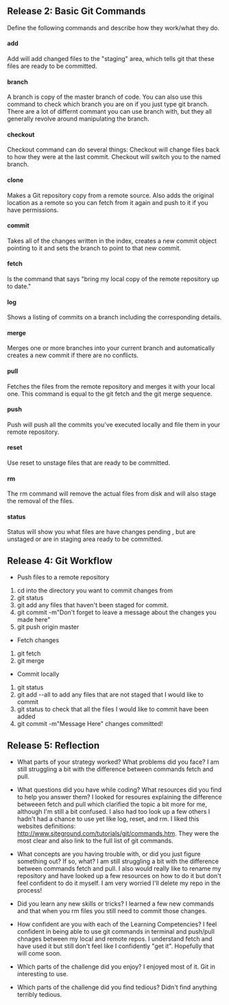 ## Release 2: Basic Git Commands
Define the following commands and describe how they work/what they do.  


#### add
Add will add changed files to the "staging" area, which tells git that these files are ready to be committed.

#### branch
A branch is copy of the master branch of code. You can also use this command to check which branch you are on if you just type git branch. There are a lot of differnt commant you can use branch with, but they all generally revolve around manipulating the branch.

#### checkout
Checkout command can do several things:
Checkout <target file> will change files back to how they were at the last commit.
Checkout <branch> will switch you to the named branch.

#### clone
Makes a Git repository copy from a remote source. Also adds the original location as a remote so you can fetch from it again and push to it if you have permissions. 

#### commit
Takes all of the changes written in the index, creates a new commit object pointing to it and sets the branch to point to that new commit.

#### fetch
Is the command that says "bring my local copy of the remote repository up to date."

#### log
Shows a listing of commits on a branch including the corresponding details.

#### merge
Merges one or more branches into your current branch and automatically creates a new commit if there are no conflicts.

#### pull
Fetches the files from the remote repository and merges it with your local one. This command is equal to the git fetch and the git merge sequence.

#### push
Push will push all the commits you've executed locally and file them in your remote repository. 

#### reset
Use reset to unstage files that are ready to be committed.

#### rm
The rm command will remove the actual files from disk and will also stage the removal of the files.

#### status
Status will show you what files are have changes pending , but are unstaged or are in staging area ready to be committed.


## Release 4: Git Workflow

- Push files to a remote repository

1. cd into the directory you want to commit changes from
2. git status
3. git add any files that haven't been staged for commit.
4. git commit -m"Don't forget to leave a message about the changes you made here"
5. git push origin master

- Fetch changes
1. git fetch
2. git merge

- Commit locally
1. git status
2. git add --all to add any files that are not staged that I would like to commit
3. git status to check that all the files I would like to commit have been added
4. git commit -m"Message Here" changes committed!

## Release 5: Reflection

* What parts of your strategy worked? What problems did you face?
I am still struggling a bit with the difference between commands fetch and pull. 

* What questions did you have while coding? What resources did you find to help you answer them?
I looked for resoures explaining the difference betweeen fetch and pull which clarified the topic a bit more for me, although I'm still a bit confused. I also had too look up a few others I hadn't had a chance to use yet like log, reset, and rm. I liked this websites definitions: http://www.siteground.com/tutorials/git/commands.htm. They were the most clear and also link to the full list of git commands.

* What concepts are you having trouble with, or did you just figure something out? If so, what?
I am still struggling a bit with the difference between commands fetch and pull. 
I also would really like to rename my repository and have looked up a few resources on how to do it but don't feel confident to do it myself. I am very worried I'll delete my repo in the process!

* Did you learn any new skills or tricks?
I learned a few new commands and that when you rm files you still need to commit those changes.

* How confident are you with each of the Learning Competencies?
I feel confident in being able to use git commands in terminal and push/pull chnages between my local and remote repos. I understand fetch and have used it but still don't feel like I confidently "get it". Hopefully that will come soon.

* Which parts of the challenge did you enjoy?
I enjoyed most of it. Git in interesting to use.  

* Which parts of the challenge did you find tedious?
Didn't find anything terribly tedious.


